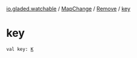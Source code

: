 [io.gladed.watchable](../../index.md) / [MapChange](../index.md) / [Remove](index.md) / [key](./key.md)

# key

`val key: `[`K`](index.md#K)